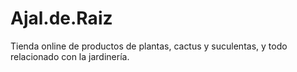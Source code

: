 # Ajal.de.Raiz
Tienda online de productos de plantas, cactus y suculentas, y todo relacionado con la jardinería.
